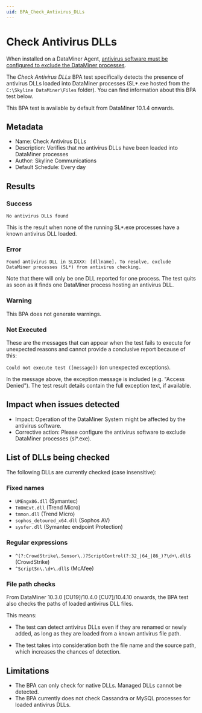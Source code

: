 ```yaml
---
uid: BPA_Check_Antivirus_DLLs
---
```


# Check Antivirus DLLs

<!-- # Antivirus on the DataMiner Agents

Prior to DataMiner 10.4.12/10.5.0, this BPA test is called "Check Antivirus DLLs".-->

When installed on a DataMiner Agent, [antivirus software must be configured to exclude the DataMiner processes](xref:Regarding_antivirus_software).

The *Check Antivirus DLLs*<!--*Antivirus on the DataMiner Agents*--> BPA test specifically detects the presence of antivirus DLLs loaded into DataMiner processes (SL*.exe hosted from the `C:\Skyline DataMiner\Files` folder). You can find information about this BPA test below.

This BPA test is available by default from DataMiner 10.1.4 onwards.

## Metadata

- Name: Check Antivirus DLLs <!--Antivirus on the DataMiner Agents-->
- Description: Verifies that no antivirus DLLs have been loaded into DataMiner processes
- Author: Skyline Communications
- Default Schedule: Every day

## Results

### Success

`No antivirus DLLs found`

This is the result when none of the running SL*.exe processes have a known antivirus DLL loaded.

### Error

`Found antivirus DLL in SLXXXX: [dllname]. To resolve, exclude DataMiner processes (SL*) from antivirus checking.`

Note that there will only be one DLL reported for one process. The test quits as soon as it finds one DataMiner process hosting an antivirus DLL.

### Warning

This BPA does not generate warnings.

### Not Executed

These are the messages that can appear when the test fails to execute for unexpected reasons and cannot provide a conclusive report because of this:

`Could not execute test ([message])` (on unexpected exceptions).

In the message above, the exception message is included (e.g. "Access Denied"). The test result details contain the full exception text, if available.

## Impact when issues detected

- Impact: Operation of the DataMiner System might be affected by the antivirus software.
- Corrective action: Please configure the antivirus software to exclude DataMiner processes (sl*.exe).

## List of DLLs being checked

The following DLLs are currently checked (case insensitive):

### Fixed names

- `UMEngx86.dll` (Symantec)
- `TmUmEvt.dll` (Trend Micro)
- `tmmon.dll` (Trend Micro)
- `sophos_detoured_x64.dll` (Sophos AV)
- `sysfer.dll` (Symantec endpoint Protection)

### Regular expressions

- `^(?:CrowdStrike\.Sensor\.)?ScriptControl(?:32_|64_|86_)?\d+\.dll$` (CrowdStrike)
- `^ScriptSn\.\d+\.dll$` (McAfee)

### File path checks

From DataMiner 10.3.0 [CU19]/10.4.0 [CU7]/10.4.10 onwards<!--RN 32567-->, the BPA test also checks the paths of loaded antivirus DLL files.

This means:

- The test can detect antivirus DLLs even if they are renamed or newly added, as long as they are loaded from a known antivirus file path.

- The test takes into consideration both the file name and the source path, which increases the chances of detection.

## Limitations

- The BPA can only check for native DLLs. Managed DLLs cannot be detected.
- The BPA currently does not check Cassandra or MySQL processes for loaded antivirus DLLs.
